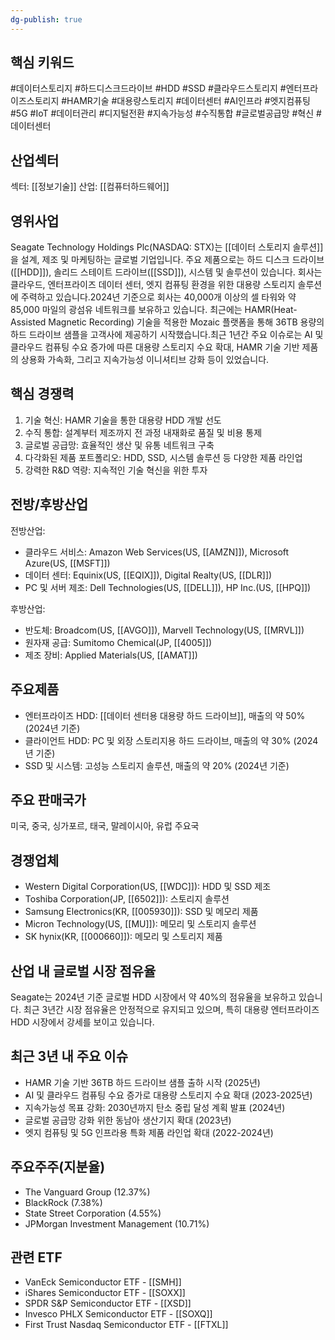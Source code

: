 ```yaml
---
dg-publish: true
---
```

## 핵심 키워드

#데이터스토리지 #하드디스크드라이브 #HDD #SSD #클라우드스토리지 #엔터프라이즈스토리지 #HAMR기술 #대용량스토리지 #데이터센터 #AI인프라 #엣지컴퓨팅 #5G #IoT #데이터관리 #디지털전환 #지속가능성 #수직통합 #글로벌공급망 #혁신 #데이터센터 

## 산업섹터

섹터: [[정보기술]]
산업: [[컴퓨터하드웨어]]

## 영위사업

Seagate Technology Holdings Plc(NASDAQ: STX)는 [[데이터 스토리지 솔루션]]을 설계, 제조 및 마케팅하는 글로벌 기업입니다. 주요 제품으로는 하드 디스크 드라이브([[HDD]]), 솔리드 스테이트 드라이브([[SSD]]), 시스템 및 솔루션이 있습니다. 회사는 클라우드, 엔터프라이즈 데이터 센터, 엣지 컴퓨팅 환경을 위한 대용량 스토리지 솔루션에 주력하고 있습니다.2024년 기준으로 회사는 40,000개 이상의 셀 타워와 약 85,000 마일의 광섬유 네트워크를 보유하고 있습니다. 최근에는 HAMR(Heat-Assisted Magnetic Recording) 기술을 적용한 Mozaic 플랫폼을 통해 36TB 용량의 하드 드라이브 샘플을 고객사에 제공하기 시작했습니다.최근 1년간 주요 이슈로는 AI 및 클라우드 컴퓨팅 수요 증가에 따른 대용량 스토리지 수요 확대, HAMR 기술 기반 제품의 상용화 가속화, 그리고 지속가능성 이니셔티브 강화 등이 있었습니다.

## 핵심 경쟁력

1. 기술 혁신: HAMR 기술을 통한 대용량 HDD 개발 선도
2. 수직 통합: 설계부터 제조까지 전 과정 내재화로 품질 및 비용 통제
3. 글로벌 공급망: 효율적인 생산 및 유통 네트워크 구축
4. 다각화된 제품 포트폴리오: HDD, SSD, 시스템 솔루션 등 다양한 제품 라인업
5. 강력한 R&D 역량: 지속적인 기술 혁신을 위한 투자

## 전방/후방산업

전방산업:

- 클라우드 서비스: Amazon Web Services(US, [[AMZN]]), Microsoft Azure(US, [[MSFT]])
- 데이터 센터: Equinix(US, [[EQIX]]), Digital Realty(US, [[DLR]])
- PC 및 서버 제조: Dell Technologies(US, [[DELL]]), HP Inc.(US, [[HPQ]])

후방산업:

- 반도체: Broadcom(US, [[AVGO]]), Marvell Technology(US, [[MRVL]])
- 원자재 공급: Sumitomo Chemical(JP, [[4005]])
- 제조 장비: Applied Materials(US, [[AMAT]])

## 주요제품

- 엔터프라이즈 HDD: [[데이터 센터용 대용량 하드 드라이브]], 매출의 약 50% (2024년 기준)
- 클라이언트 HDD: PC 및 외장 스토리지용 하드 드라이브, 매출의 약 30% (2024년 기준)
- SSD 및 시스템: 고성능 스토리지 솔루션, 매출의 약 20% (2024년 기준)

## 주요 판매국가

미국, 중국, 싱가포르, 태국, 말레이시아, 유럽 주요국

## 경쟁업체

- Western Digital Corporation(US, [[WDC]]): HDD 및 SSD 제조
- Toshiba Corporation(JP, [[6502]]): 스토리지 솔루션
- Samsung Electronics(KR, [[005930]]): SSD 및 메모리 제품
- Micron Technology(US, [[MU]]): 메모리 및 스토리지 솔루션
- SK hynix(KR, [[000660]]): 메모리 및 스토리지 제품

## 산업 내 글로벌 시장 점유율

Seagate는 2024년 기준 글로벌 HDD 시장에서 약 40%의 점유율을 보유하고 있습니다. 최근 3년간 시장 점유율은 안정적으로 유지되고 있으며, 특히 대용량 엔터프라이즈 HDD 시장에서 강세를 보이고 있습니다.

## 최근 3년 내 주요 이슈

- HAMR 기술 기반 36TB 하드 드라이브 샘플 출하 시작 (2025년)
- AI 및 클라우드 컴퓨팅 수요 증가로 대용량 스토리지 수요 확대 (2023-2025년)
- 지속가능성 목표 강화: 2030년까지 탄소 중립 달성 계획 발표 (2024년)
- 글로벌 공급망 강화 위한 동남아 생산기지 확대 (2023년)
- 엣지 컴퓨팅 및 5G 인프라용 특화 제품 라인업 확대 (2022-2024년)

## 주요주주(지분율)

- The Vanguard Group (12.37%)
- BlackRock (7.38%)
- State Street Corporation (4.55%)
- JPMorgan Investment Management (10.71%)

## 관련 ETF

- VanEck Semiconductor ETF - [[SMH]]
- iShares Semiconductor ETF - [[SOXX]]
- SPDR S&P Semiconductor ETF - [[XSD]]
- Invesco PHLX Semiconductor ETF - [[SOXQ]]
- First Trust Nasdaq Semiconductor ETF - [[FTXL]]